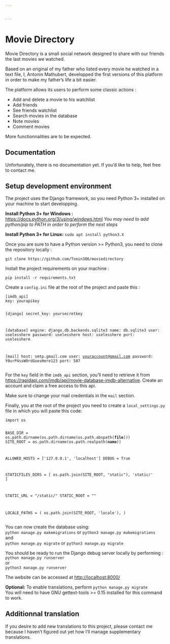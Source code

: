```yaml
---


---
```


<h1 id="movie-directory">Movie Directory</h1>
<p>Movie Directory is a small social network designed to share with our friends the last movies we watched.</p>
<p>Based on an original of my father who listed every movie he watched in a text file, I, Antonin Mathubert, developped the first versions of this platform in order to make my father’s life a bit easier.</p>
<p>The platform allows its users to perform some classic actions :</p>
<ul>
<li>Add and delete a movie to his watchlist</li>
<li>Add friends</li>
<li>See friends watchlist</li>
<li>Search movies in the database</li>
<li>Note movies</li>
<li>Comment movies</li>
</ul>
<p>More functionnalities are to be expected.</p>
<h2 id="documentation">Documentation</h2>
<p>Unfortunately, there is no documentation yet. If you’d like to help, feel free to contact me.</p>
<h2 id="setup-development-environment">Setup development environment</h2>
<p>The project uses the Django framework, so you need Python 3+ installed on your machine to start developping.</p>
<p><strong>Install Python 3+ for Windows :</strong> <a href="https://docs.python.org/3/using/windows.html">https://docs.python.org/3/using/windows.html</a> <em>You may need to add python/pip to PATH in order to perform the next steps</em></p>
<p><strong>Install Python 3+ for Linux:</strong> <code>sudo apt install python3.X</code></p>
<p>Once you are sure to have a Python version &gt;= Python3, you need to clone the repository locally :</p>
<p><code>git clone https://github.com/Tonin386/moviedirectory</code></p>
<p>Install the project requirements on your machine :</p>
<p><code>pip install -r requirements.txt</code></p>
<p>Create a <code>config.ini</code> file at the root of the project and paste this :</p>
<pre><code>[imdb_api]
key: yourapikey

[django]
secret_key: yoursecretkey

[database]
engine: django.db.backends.sqlite3
name: db.sqlite3
user: uselesshere
password: uselesshere
host: uselesshere
port: uselesshere

[mail]
host: smtp.gmail.com
user: youraccount@gmail.com
password: Y0urP4ssW0rdGoesHere123
port: 587
</code></pre>
<p>For the <code>key</code> field in the <code>imdb_api</code> section, you’ll need to retrieve it from <a href="https://rapidapi.com/imdb/api/movie-database-imdb-alternative">https://rapidapi.com/imdb/api/movie-database-imdb-alternative</a>. Create an account and claim a free access to this api.</p>
<p>Make sure to change your mail credentials in the <code>mail</code> section.</p>
<p>Finally, you at the root of the project you need to create a <code>local_settings.py</code> file in which you will paste this code:</p>
<pre><code>import os

BASE_DIR = os.path.dirname(os.path.dirname(os.path.abspath(__file__)))
SITE_ROOT = os.path.dirname(os.path.realpath(__name__))

ALLOWED_HOSTS = ['127.0.0.1', 'localhost']
DEBUG = True

STATICFILES_DIRS = [
    os.path.join(SITE_ROOT, "static"),
    'static/'
]

STATIC_URL = "/static/"
STATIC_ROOT = ""

LOCALE_PATHS = ( os.path.join(SITE_ROOT, 'locale'), )
</code></pre>
<p>You can now create the database using:<br>
<code>python manage.py makemigrations</code> or <code>python3 manage.py makemigrations</code><br>
and<br>
<code>python manage.py migrate</code> or <code>python3 manage.py migrate</code></p>
<p>You should be ready to run the Django debug server locally by performing :<br>
<code>python manage.py runserver</code><br>
or<br>
<code>python3 manage.py runserver</code></p>
<p>The website can be accessed at <a href="http://localhost:8000/">http://localhost:8000/</a></p>
<p><strong>Optional:</strong> To enable translations, perform <code>python manage.py migrate</code><br>
You will need to have GNU gettext-tools &gt;= 0.15 installed for this command to work.</p>
<h2 id="additionnal-translation">Additionnal translation</h2>
<p>If you desire to add new translations to this project, please contact me because I haven’t figured out yet how I’ll manage supplementary translations.</p>

